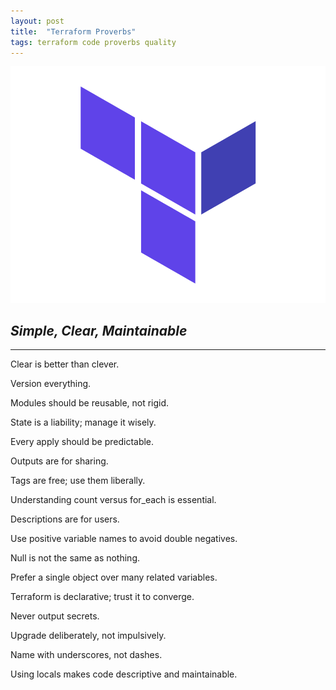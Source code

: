 ```yaml
---
layout: post
title:  "Terraform Proverbs"
tags: terraform code proverbs quality
---
```


![terraform_logo](/assets/img/terraform-logo.png)

## _Simple, Clear, Maintainable_

---

Clear is better than clever.

Version everything.

Modules should be reusable, not rigid.

State is a liability; manage it wisely.

Every apply should be predictable.

Outputs are for sharing.

Tags are free; use them liberally.

Understanding count versus for_each is essential.

Descriptions are for users.

Use positive variable names to avoid double negatives.

Null is not the same as nothing.

Prefer a single object over many related variables.

Terraform is declarative; trust it to converge.

Never output secrets.

Upgrade deliberately, not impulsively.

Name with underscores, not dashes.

Using locals makes code descriptive and maintainable.

